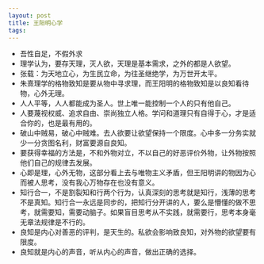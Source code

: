 ```yaml
--- 
layout: post
title: 王阳明心学
tags: 
---
```


- 吾性自足，不假外求
- 理学认为，要存天理，灭人欲，天理是基本需求，之外的都是人欲望。
- 张载：为天地立心，为生民立命，为往圣继绝学，为万世开太平。
- 朱熹理学的格物致知是要从物中寻求理，而王阳明的格物致知是以良知看待物，心外无理。
- 人人平等，人人都能成为圣人。世上唯一能控制一个人的只有他自己。
- 人要蔑视权威、追求自由、崇尚独立人格。学问和道理只有自得于心，才是适合你的，也是最有用的。
- 破山中贼易，破心中贼难。去人欲要让欲望保持一个限度。心中多一分务实就少一分贪图名利，财富要源自良知。
- 要获得幸福的方法是，不和外物对立，不以自己的好恶评价外物，让外物按照他们自己的规律去发展。
- 心即是理，心外无物，这部分看上去与唯物主义矛盾，但王阳明讲的物因为心而被人思考，没有我心万物存在也没有意义。
- 知行合一，不是割裂知和行两个行为，认真深刻的思考就是知行，浅薄的思考不是真知。知行合一永远是同步的，把知行分开讲的人，要么是懵懂的做不思考，就需要知，需要动脑子。如果盲目思考从不实践，就需要行，思考本身毫无章法规律是不行的。
- 良知是内心对善恶的评判，是天生的。私欲会影响致良知，对外物的欲望要有限度。
- 良知就是内心的声音，听从内心的声音，做出正确的选择。
